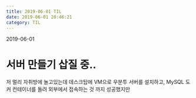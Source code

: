 ```yaml
---
title: 2019-06-01 TIL
date: 2019-06-01 20:46:21
category: TIL
---
```

2019-06-01

# 서버 만들기 삽질 중..

저 멀리 자취방에 놀고있는데 데스크탑에 VM으로 우분투 서버를 설치하고, MySQL 도커 컨테이너를 돌려 외부에서 접속하는 것 까지 성공했지만
<!--stackedit_data:
eyJoaXN0b3J5IjpbODQ5NDY3MzU1XX0=
-->